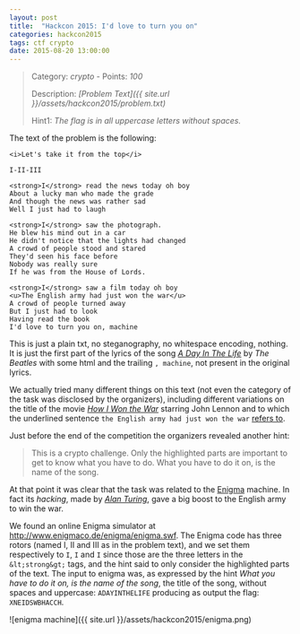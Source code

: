 ```yaml
---
layout: post
title:  "Hackcon 2015: I'd love to turn you on"
categories: hackcon2015
tags: ctf crypto
date: 2015-08-20 13:00:00
---
```


> Category: *crypto* - Points: *100*
>
> Description: *[Problem Text]({{ site.url }}/assets/hackcon2015/problem.txt)*
>
> Hint1: *The flag is in all uppercase letters without spaces.*

The text of the problem is the following:


    <i>Let's take it from the top</i>

    I-II-III

    <strong>I</strong> read the news today oh boy
    About a lucky man who made the grade
    And though the news was rather sad
    Well I just had to laugh

    <strong>I</strong> saw the photograph.
    He blew his mind out in a car
    He didn't notice that the lights had changed
    A crowd of people stood and stared
    They'd seen his face before
    Nobody was really sure
    If he was from the House of Lords.

    <strong>I</strong> saw a film today oh boy
    <u>The English army had just won the war</u>
    A crowd of people turned away
    But I just had to look
    Having read the book
    I'd love to turn you on, machine


This is just a plain txt, no steganography, no whitespace encoding, nothing. It is just the first part of the lyrics of the song [*A Day In The Life*](https://www.youtube.com/watch?v=P-Q9D4dcYng) by *The Beatles* with some html and the trailing `, machine`, not present in the original lyrics.

We actually tried many different things on this text (not even the category of the task was disclosed by the organizers), including different variations on the title of the movie [*How I Won the War*](https://en.wikipedia.org/wiki/How_I_Won_the_War) starring John Lennon and to which the underlined sentence `the English army had just won the war` [refers to](https://en.wikipedia.org/wiki/A_Day_in_the_Life).

Just before the end of the competition the organizers revealed another hint:

> This is a crypto challenge. Only the highlighted parts are important to get to know what you have to do. What you have to do it on, is the name of the song.

At that point it was clear that the task was related to the [Enigma](https://en.wikipedia.org/wiki/Enigma_machine) machine. In fact its *hacking*, made by [*Alan Turing*](https://en.wikipedia.org/wiki/Alan_Turing), gave a big boost to the English army to win the war.

We found an online Enigma simulator at <http://www.enigmaco.de/enigma/enigma.swf>. The Enigma code has three rotors (named I, II and III as in the problem text), and we set them respectively to `I`, `I` and `I` since those are the three letters in the `&lt;strong&gt;` tags, and the hint said to only consider the highlighted parts of the text. The input to enigma was, as expressed by the hint *What you have to do it on, is the name of the song*, the title of the song, without spaces and uppercase: `ADAYINTHELIFE` producing as output the flag: `XNEIDSWBHACCH`.

![enigma machine]({{ site.url }}/assets/hackcon2015/enigma.png)

